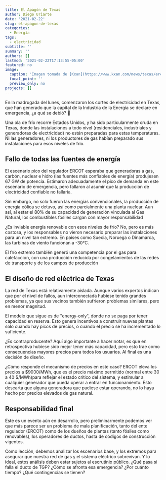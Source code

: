 ```yaml
---
title: El Apagón de Texas
author: Diego Uriarte
date: '2021-02-22'
slug: el-apagon-de-texas
categories:
  - Energía
tags:
  - electricidad
subtitle: ''
summary: ''
authors: []
lastmod: '2021-02-22T17:13:55-05:00'
featured: no
image:
  caption: 'Imagen tomada de [Kxan](https://www.kxan.com/news/texas/ercot-controlled-outages-over-power-can-be-restored-across-texas/)'
  focal_point: ''
  preview_only: no
projects: []
---
```


En la madrugada del lunes, comenzaron los cortes de electricidad en Texas, que han generado que la capital de la Industria de la Energía se declare en emergencia, ¿a qué se debió? 🔽

Una ola de frío recorre Estados Unidos, y ha sido particularmente cruda en Texas, donde las instalaciones a todo nivel (residenciales, industriales y generadoras de electricidad) no están preparadas para estas temperaturas. Ni las generadores, ni los productores de gas habían preparado sus instalaciones para esos niveles de frío.

## Fallo de todas las fuentes de energía
El escenario pico del regulador ERCOT esperaba que generadoras a gas, carbón, nuclear e hidro (las fuentes más confiables de energía) produjesen 67 GW de potencia. Estimaron adecuadamente el pico de demanda en este escenario de emergencia, pero fallaron al asumir que la producción de electricidad confiable no fallaría.

Sin embargo, no solo fueron las energías convencionales, la producción de energía eólica se detuvo, así como parcialmente una planta nuclear. Aun así, al estar el 80% de su capacidad de generación vinculada al Gas Natural, los combustibles fósiles cargan con mayor responsabilidad

¿Es inviable energía renovable con esos niveles de frío? No, pero es más costosa, y los responsables no vieron necesario preparar las instalaciones para un nivel tan extremo. En países como Suecia, Noruega o Dinamarca, las turbinas de viento funcionan a -30°C.

El frío extremo también generó una competencia por el gas para calefacción, con una producción reducida por congelamientos de las redes de transporte y de los campos de producción

## El diseño de red eléctrica de Texas
La red de Texas está relativamente aislada. Aunque varios expertos indican que por el nivel de fallos, aun interconectada hubiese tenido grandes problemas, ya que sus vecinos también sufrieron problemas similares, pero en menor magnitud.

El modelo que sigue es de "energy-only", donde no se paga por tener capacidad en reserva. Esto genera incentivos a construir nuevas plantas solo cuando hay picos de precios, o cuando el precio se ha incrementado lo suficiente.

¿Es contraproducente? Aquí algo importante a hacer notar, es que en retrospectiva hubiese sido mejor tener más capacidad, pero esto trae como consecuencias mayores precios para todos los usuarios. Al final es una decisión de diseño.

¿Cómo responde el mecanismo de precios en este caso? ERCOT eleva los precios a $9000/MWh, que es el precio máximo permitido (normal entre 30 a 40 $/MWh)para reflejar el estado crítico del sistema, y estimular a cualquier generador que pueda operar a entrar en funcionamiento. Esto descarta que alguna generadora que pudiese estar operando, no lo haya hecho por precios elevados de gas natural.

## Responsabilidad final
Este es un evento aún en desarrollo, pero preliminarmente podemos ver que más parece ser un problema de mala planificación, tanto del ente regulador (ERCOT) como de los dueños de plantas (tanto fósiles como renovables), los operadores de ductos, hasta de códigos de construcción vigentes.

Como lección, debemos analizar los escenarios base, y los extremos para asegurar que nuestra red de gas y el sistema eléctrico sobrevivan. Y lo ideal, estos análisis deben estar sujetos al escrutinio público. ¿Qué pasa si falla el ducto de TGP? ¿Cómo se afronta esa emergencia? ¿Por cuánto tiempo? ¿Qué contingencias se tienen? 
